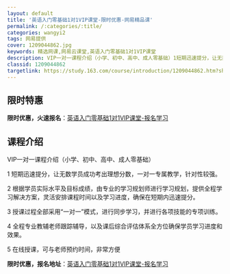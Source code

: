 ```yaml
---
layout: default
title: '英语入门零基础1对1VIP课堂-限时优惠-网易精品课'
permalink: /:categories/:title/
categories: wangyi2
tags: 网易提供
cover: 1209044862.jpg
keywords: 精选网课,网易云课堂,英语入门零基础1对1VIP课堂
description: VIP一对一课程介绍（小学、初中、高中、成人零基础）1短期迅速提分，让无数学员成功考出理想分数，一对一专属教学，针对性较
classid: 1209044862
targetlink: https://study.163.com/course/introduction/1209044862.htm?share=1&shareId=1025206652&utm_campaign=share&utm_medium=iphoneShare&utm_source=&utm_u=1025206652
---
```


## 限时特惠

**限时优惠，火速报名**：[英语入门零基础1对1VIP课堂-报名学习](https://study.163.com/course/introduction/1209044862.htm?share=1&shareId=1025206652&utm_campaign=share&utm_medium=iphoneShare&utm_source=&utm_u=1025206652)

## 课程介绍

VIP一对一课程介绍（小学、初中、高中、成人零基础）

1 短期迅速提分，让无数学员成功考出理想分数，一对一专属教学，针对性较强。

2 根据学员实际水平及目标成绩，由专业的学习规划师进行学习规划，提供全程学习解决方案，灵活安排课程时间以及学习进度，确保在短期内迅速提分。

3 授课过程全部采用“一对一”模式，进行同步学习，并进行各项技能的专项训练。

4 全程专业教辅老师跟踪辅导，以及课后综合评估体系全方位确保学员学习进度和效果。

5 在线授课，可与老师预约时间，非常方便

**限时优惠，报名地址**：[英语入门零基础1对1VIP课堂-报名学习](https://study.163.com/course/introduction/1209044862.htm?share=1&shareId=1025206652&utm_campaign=share&utm_medium=iphoneShare&utm_source=&utm_u=1025206652)


